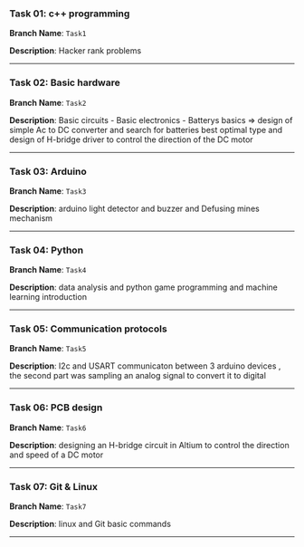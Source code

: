 ### Task 01: c++ programming
**Branch Name**: `Task1`

**Description**: Hacker rank problems

---

### Task 02: Basic hardware
**Branch Name**: `Task2`

**Description**: Basic circuits - Basic electronics - Batterys basics => design of simple Ac to DC converter and search for batteries best optimal type and design of H-bridge driver to control the direction of the DC
motor

---

### Task 03: Arduino
**Branch Name**: `Task3`

**Description**: arduino light detector and buzzer and Defusing mines mechanism

---

### Task 04: Python
**Branch Name**: `Task4`

**Description**: data analysis and python game programming and machine learning introduction

---

### Task 05: Communication protocols
**Branch Name**: `Task5`

**Description**: I2c and USART communicaton between 3 arduino devices , the second part was sampling an analog signal to convert it to digital

---

### Task 06: PCB design
**Branch Name**: `Task6`

**Description**: designing an H-bridge circuit in Altium to control the direction
and speed of a DC motor

---

### Task 07: Git & Linux
**Branch Name**: `Task7`

**Description**: linux and Git basic commands

---


